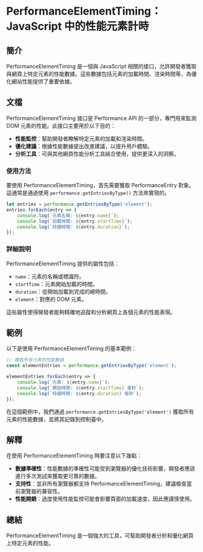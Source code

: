 <!--
Meta Description: # PerformanceElementTiming：JavaScript 中的性能元素計時 ## 簡介 PerformanceElementTiming 是一個與 JavaScript 相關的接口，允許開發者獲取與網頁上特定元素的性能數據。這些數據包括元素的加載時間、渲染時間等，為優化網站性能提供...
Meta Keywords: performanceelementtiming, entry, console, log, performance
-->

# PerformanceElementTiming：JavaScript 中的性能元素計時

## 簡介
PerformanceElementTiming 是一個與 JavaScript 相關的接口，允許開發者獲取與網頁上特定元素的性能數據。這些數據包括元素的加載時間、渲染時間等，為優化網站性能提供了重要依據。

## 文檔
PerformanceElementTiming 接口是 Performance API 的一部分，專門用來監測 DOM 元素的性能。此接口主要用於以下目的：

- **性能監控**：幫助開發者瞭解特定元素的加載和渲染時間。
- **優化建議**：根據性能數據提出改進建議，以提升用戶體驗。
- **分析工具**：可與其他網頁性能分析工具結合使用，提供更深入的洞察。

### 使用方法
要使用 PerformanceElementTiming，首先需要獲取 PerformanceEntry 對象。這通常是通過使用 `performance.getEntriesByType()` 方法來實現的。

```javascript
let entries = performance.getEntriesByType('element');
entries.forEach(entry => {
    console.log(`元素名稱: ${entry.name}`);
    console.log(`加載時間: ${entry.startTime}`);
    console.log(`持續時間: ${entry.duration}`);
});
```

### 詳細說明
PerformanceElementTiming 提供的屬性包括：

- `name`：元素的名稱或標識符。
- `startTime`：元素開始加載的時間。
- `duration`：從開始加載到完成的總時間。
- `element`：對應的 DOM 元素。

這些屬性使得開發者能夠精確地追蹤和分析網頁上各個元素的性能表現。

## 範例
以下是使用 PerformanceElementTiming 的基本範例：

```javascript
// 獲取所有元素的性能數據
const elementEntries = performance.getEntriesByType('element');

elementEntries.forEach(entry => {
    console.log(`元素: ${entry.name}`);
    console.log(`開始時間: ${entry.startTime} 毫秒`);
    console.log(`持續時間: ${entry.duration} 毫秒`);
});
```

在這個範例中，我們通過 `performance.getEntriesByType('element')` 獲取所有元素的性能數據，並將其記錄到控制臺中。

## 解釋
在使用 PerformanceElementTiming 時要注意以下幾點：

- **數據準確性**：性能數據的準確性可能受到瀏覽器的優化技術影響，開發者應該進行多次測試來獲取更可靠的數據。
- **支持性**：並非所有瀏覽器都支持 PerformanceElementTiming，建議檢查當前瀏覽器的兼容性。
- **性能開銷**：過度使用性能監控可能會影響頁面的加載速度，因此應謹慎使用。

## 總結
PerformanceElementTiming 是一個強大的工具，可幫助開發者分析和優化網頁上特定元素的性能。